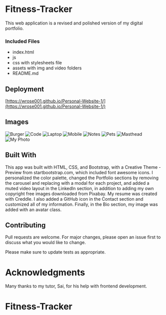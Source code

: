 # Fitness-Tracker

This web application is a revised and polished version of my digital portfolio.

### Included Files

* index.html
* js
* css with stylesheets file
* assets with img and video folders
* README.md



## Deployment

[https://wrose001.github.io/Personal-Website-1/](https://wrose001.github.io/Personal-Website-1/)

## Images

![Burger](assets/img/portfolio/burger.jpg) 
![Code](assets/img/portfolio/code.jpg) 
![Laptop](assets/img/portfolio/laptop.jpg) 
![Mobile](assets/img/portfolio/mobile.jpg)
![Notes](assets/img/portfolio/notes.jpg) 
![Pets](assets/img/portfolio/pets.jpb) 
![Masthead](assets/img/bg-masthead.jpg)
![My Photo](assets/img/rose.png)   

## Built With

This app was built with HTML, CSS, and Bootstrap, with a Creative Theme - Preview from startbootstrap.com, which included font awesome icons. I personalized the color palette, changed the Portfolio sections by removing the carousel and replacing with a modal for each project, and added a muted video layout in the LinkedIn section, in addition to adding my own copyright free images downloaded from Pixabay. My resume was created with Creddle. I also added a GitHub icon in the Contact section and customized all of my information. Finally, in the Bio section, my image was added with an avatar class.

## Contributing

Pull requests are welcome. For major changes, please open an issue first to discuss what you would like to change.

Please make sure to update tests as appropriate.

# Acknowledgments

Many thanks to my tutor, Sai, for his help with frontend development.





# Fitness-Tracker